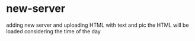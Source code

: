 # new-server

adding new server and uploading HTML with text and pic
the HTML will be loaded considering the time of the day
